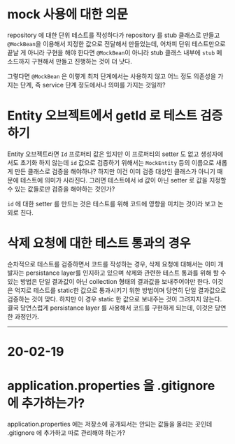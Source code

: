 # mock 사용에 대한 의문

repository 에 대한 단위 테스트를 작성하다가 repository 를 stub 클래스로 만들고 `@MockBean`을 이용해서 지정한 값으로 전달해서 만들었는데, 어차피 단위 테스트만으로 끝날 게 아니라 구현을 해야 한다면 `@MockBean`이 아니라 stub 클래스 내부에 `stub` 메소드까지 구현해서 만들고 진행하는 것이 더 낫다.

그렇다면 `@MockBean` 은 이렇게 최저 단계에서는 사용하지 않고 어느 정도 의존성을 가지는 단계, 즉 service 단계 정도에서나 의미를 가지는 것일까?

# Entity 오브젝트에서 getId 로 테스트 검증하기

Entity 오브젝트라면 `Id` 프로퍼티 값은 있지만 이 프로퍼티의 setter 도 없고 생성자에서도 초기화 하지 않는데 `id` 값으로 검증하기 위해서는 `MockEntity` 등의 이름으로 새롭게 만든 클래스로 검증을 해야하나? 하지만 이건 이미 검증 대상인 클래스가 아니기 때문에 테스트에 의미가 사라진다. 그러면 테스트에서 id 값이 아닌 setter 로 값을 지정할 수 있는 값들로만 검증을 해야하는 것인가?

`id` 에 대한 setter 를 만드는 것은 테스트를 위해 코드에 영향을 미치는 것이라 보고 논외로 친다.

# 삭제 요청에 대한 테스트 통과의 경우

순차적으로 테스트를 검증하면서 코드를 작성하는 경우, 삭제 요청에 대해서는 이미 개발자는 persistance layer를 인지하고 있으며 삭제와 관련한 테스트 통과를 위해 할 수 있는 방법은 단일 결과값이 아닌 collection 형태의 결과값을 보내주어야만 한다. 이것은 억지로 테스트를 static한 값으로 통과시키기 위한 방법이며 당연히 단일 결과값으로 검증하는 것이 맞다. 하지만 이 경우 static 한 값으로 보내주는 것이 그려지지 않는다. 결국 당연스럽게 persistance layer 를 사용해서 코드를 구현하게 되는데, 이것은 당연한 과정인가.

---

# 20-02-19

# application.properties 을 .gitignore 에 추가하는가?

application.properties 에는 저장소에 공개되서는 안되는 값들을 올리는 곳인데 .gitignore 에 추가하고 따로 관리해야 하는가?
